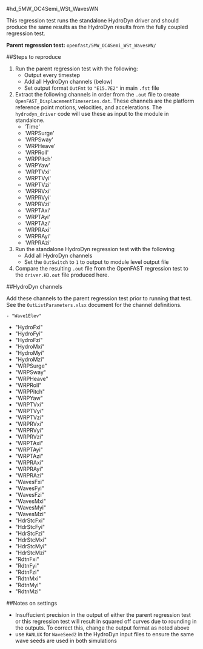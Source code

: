 #hd\_5MW\_OC4Semi\_WSt\_WavesWN


This regression test runs the standalone HydroDyn driver and should produce the same results as the HydroDyn results from the fully coupled regression test.

**Parent regression test:** `openfast/5MW_OC4Semi_WSt_WavesWN/` 


##Steps to reproduce

1. Run the parent regression test with the following:
	- Output every timestep
	- Add all HydroDyn channels (below)
	- Set output format `OutFmt` to `"E15.7E2"` in main `.fst` file
2. Extract the following channels in order from the `.out` file to create `OpenFAST_DisplacementTimeseries.dat`.  These channels are the platform reference point motions, velocities, and accelerations.  The `hydrodyn_driver` code will use these as input to the module in standalone.
	- 'Time'
   - 'WRPSurge'
   - 'WRPSway'
   - 'WRPHeave'
   - 'WRPRoll'
   - 'WRPPitch'
   - 'WRPYaw'
   - 'WRPTVxi'
   - 'WRPTVyi'
   - 'WRPTVzi'
   - 'WRPRVxi'
   - 'WRPRVyi'
   - 'WRPRVzi'
   - 'WRPTAxi'
   - 'WRPTAyi'
   - 'WRPTAzi'
   - 'WRPRAxi'
   - 'WRPRAyi'
   - 'WRPRAzi'
3. Run the standalone HydroDyn regression test with the following
   - Add all HydroDyn channels
   - Set the `OutSwitch` to `1` to output to module level output file
4. Compare the resulting `.out` file from the OpenFAST regression test to the `driver.HD.out` file produced here.



##HydroDyn channels

Add these channels to the parent regression test prior to running that test. See the `OutListParameters.xlsx` document for the channel definitions.

	- "Wave1Elev"
   - "HydroFxi"
   - "HydroFyi"
   - "HydroFzi"
   - "HydroMxi"
   - "HydroMyi"
   - "HydroMzi"
   - "WRPSurge"
   - "WRPSway"
   - "WRPHeave"
   - "WRPRoll"
   - "WRPPitch"
   - "WRPYaw"
   - "WRPTVxi"
   - "WRPTVyi"
   - "WRPTVzi"
   - "WRPRVxi"
   - "WRPRVyi"
   - "WRPRVzi"
   - "WRPTAxi"
   - "WRPTAyi"
   - "WRPTAzi"
   - "WRPRAxi"
   - "WRPRAyi"
   - "WRPRAzi"
   - "WavesFxi"
   - "WavesFyi"
   - "WavesFzi"
   - "WavesMxi"
   - "WavesMyi"
   - "WavesMzi"
   - "HdrStcFxi"
   - "HdrStcFyi"
   - "HdrStcFzi"
   - "HdrStcMxi"
   - "HdrStcMyi"
   - "HdrStcMzi"
   - "RdtnFxi"
   - "RdtnFyi"
   - "RdtnFzi"
   - "RdtnMxi"
   - "RdtnMyi"
   - "RdtnMzi"


##Notes on settings

- Insuffucient precision in the output of either the parent regression test or this regression test will result in squared off curves due to rounding in the outputs.  To correct this, change the output format as noted above
- use `RANLUX` for `WaveSeed2` in the HydroDyn input files to ensure the same wave seeds are used in both simulations
